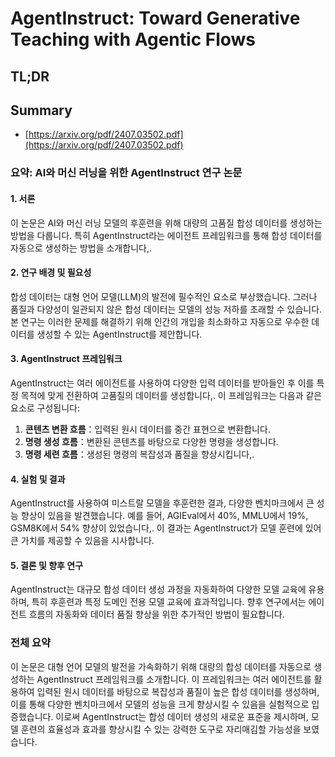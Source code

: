 # AgentInstruct: Toward Generative Teaching with Agentic Flows
## TL;DR
## Summary
- [https://arxiv.org/pdf/2407.03502.pdf](https://arxiv.org/pdf/2407.03502.pdf)

### 요약: AI와 머신 러닝을 위한 AgentInstruct 연구 논문

#### 1. 서론
이 논문은 AI와 머신 러닝 모델의 후훈련을 위해 대량의 고품질 합성 데이터를 생성하는 방법을 다룹니다. 특히 AgentInstruct라는 에이전트 프레임워크를 통해 합성 데이터를 자동으로 생성하는 방법을 소개합니다,.

#### 2. 연구 배경 및 필요성
합성 데이터는 대형 언어 모델(LLM)의 발전에 필수적인 요소로 부상했습니다. 그러나 품질과 다양성이 일관되지 않은 합성 데이터는 모델의 성능 저하를 초래할 수 있습니다. 본 연구는 이러한 문제를 해결하기 위해 인간의 개입을 최소화하고 자동으로 우수한 데이터를 생성할 수 있는 AgentInstruct를 제안합니다.

#### 3. AgentInstruct 프레임워크
AgentInstruct는 여러 에이전트를 사용하여 다양한 입력 데이터를 받아들인 후 이를 특정 목적에 맞게 전환하여 고품질의 데이터를 생성합니다,. 이 프레임워크는 다음과 같은 요소로 구성됩니다:

1. **콘텐츠 변환 흐름**：입력된 원시 데이터를 중간 표현으로 변환합니다.
2. **명령 생성 흐름**：변환된 콘텐츠를 바탕으로 다양한 명령을 생성합니다.
3. **명령 세련 흐름**：생성된 명령의 복잡성과 품질을 향상시킵니다,.

#### 4. 실험 및 결과
AgentInstruct를 사용하여 미스트랄 모델을 후훈련한 결과, 다양한 벤치마크에서 큰 성능 향상이 있음을 발견했습니다. 예를 들어, AGIEval에서 40%, MMLU에서 19%, GSM8K에서 54% 향상이 있었습니다,. 이 결과는 AgentInstruct가 모델 훈련에 있어 큰 가치를 제공할 수 있음을 시사합니다.

#### 5. 결론 및 향후 연구
AgentInstruct는 대규모 합성 데이터 생성 과정을 자동화하여 다양한 모델 교육에 유용하며, 특히 후훈련과 특정 도메인 전용 모델 교육에 효과적입니다. 향후 연구에서는 에이전트 흐름의 자동화와 데이터 품질 향상을 위한 추가적인 방법이 필요합니다.

### 전체 요약
이 논문은 대형 언어 모델의 발전을 가속화하기 위해 대량의 합성 데이터를 자동으로 생성하는 AgentInstruct 프레임워크를 소개합니다. 이 프레임워크는 여러 에이전트를 활용하여 입력된 원시 데이터를 바탕으로 복잡성과 품질이 높은 합성 데이터를 생성하며, 이를 통해 다양한 벤치마크에서 모델의 성능을 크게 향상시킬 수 있음을 실험적으로 입증했습니다. 이로써 AgentInstruct는 합성 데이터 생성의 새로운 표준을 제시하며, 모델 훈련의 효율성과 효과를 향상시킬 수 있는 강력한 도구로 자리매김할 가능성을 보였습니다.